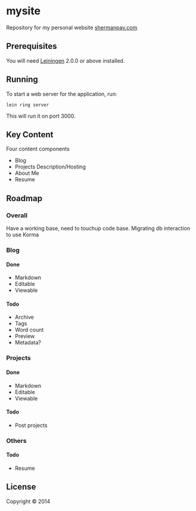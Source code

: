 # mysite

Repository for my personal website [shermanpay.com](http://www.shermanpay.com)

## Prerequisites

You will need [Leiningen][1] 2.0.0 or above installed.

[1]: https://github.com/technomancy/leiningen

## Running

To start a web server for the application, run:

    lein ring server

This will run it on port 3000.

## Key Content
Four content components
* Blog
* Projects Description/Hosting
* About Me
* Resume

## Roadmap
### Overall
Have a working base, need to touchup code base.
Migrating db interaction to use Korma
### Blog
#### Done
- Markdown
- Editable
- Viewable
#### Todo
- Archive
- Tags
- Word count
- Preview
- Metadata?

### Projects
#### Done
- Markdown
- Editable
- Viewable
#### Todo
- Post projects

### Others
#### Todo
- Resume

## License

Copyright © 2014 

